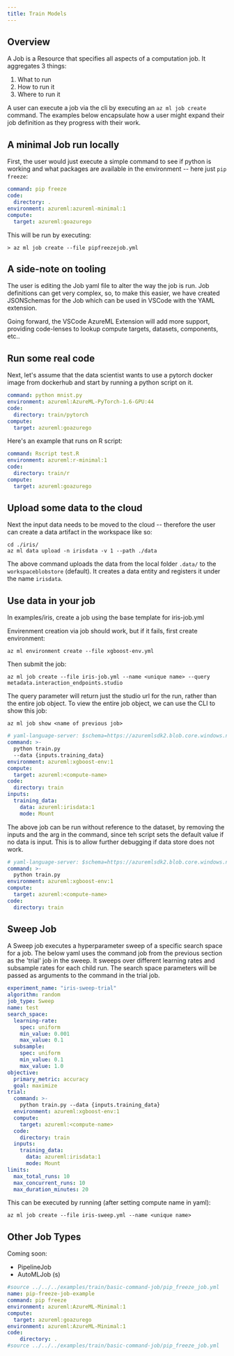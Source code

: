```yaml
---
title: Train Models
---
```


## Overview

A Job is a Resource that specifies all aspects of a computation job. It aggregates 3 things:

1. What to run
2. How to run it
3. Where to run it

A user can execute a job via the cli by executing an `az ml job create` command. The examples below encapsulate how a user might expand their job definition as they progress with their work.

## A minimal Job run locally

First, the user would just execute a simple command to see if python is working and what packages are available in the environment -- here just `pip freeze`:

```yml
command: pip freeze
code:
  directory: .
environment: azureml:azureml-minimal:1
compute:
  target: azureml:goazurego
```

This will be run by executing:
``` cli
> az ml job create --file pipfreezejob.yml
```

## A side-note on tooling

The user is editing the Job yaml file to alter the way the job is run. Job definitions can get very complex, so, to make this easier, we have created JSONSchemas for the Job which can be used in VSCode with the YAML extension. 

Going forward, the VSCode AzureML Extension will add more support, providing code-lenses to lookup compute targets, datasets, components, etc.. 

## Run some real code

Next, let's assume that the data scientist wants to use a pytorch docker image from dockerhub and start by running a python script on it.

```yml
command: python mnist.py
environment: azureml:AzureML-PyTorch-1.6-GPU:44
code: 
  directory: train/pytorch
compute:
  target: azureml:goazurego
```

Here's an example that runs on R script:
```yml
command: Rscript test.R
environment: azureml:r-minimal:1
code: 
  directory: train/r
compute:
  target: azureml:goazurego
```

## Upload some data to the cloud

Next the input data needs to be moved to the cloud -- therefore the user can create a data artifact in the workspace like so:

```cli
cd ./iris/
az ml data upload -n irisdata -v 1 --path ./data
```

The above command uploads the data from the local folder `.data/` to the `workspaceblobstore` (default). It creates a data entity and registers it under the name `irisdata`.

## Use data in your job

In examples/iris, create a job using the base template for iris-job.yml

Envirenment creation via job should work, but if it fails, first create environment:

```cli
az ml environment create --file xgboost-env.yml
```
Then submit the job:
```cli
az ml job create --file iris-job.yml --name <unique name> --query metadata.interaction_endpoints.studio
```

The query parameter will return just the studio url for the run, rather than the entire job object. To view the entire job object,
we can use the CLI to show this job:
```cli
az ml job show <name of previous job>
```

```yml
# yaml-language-server: $schema=https://azuremlsdk2.blob.core.windows.net/latest/commandJob.schema.json
command: >-
  python train.py 
  --data {inputs.training_data} 
environment: azureml:xgboost-env:1
compute:
  target: azureml:<compute-name>
code: 
  directory: train
inputs:
  training_data:
    data: azureml:irisdata:1
    mode: Mount
```

The above job can be run without reference to the dataset, by removing the inputs and the arg in the command, since teh script sets the default value if no data is input. This is to allow further debugging if data store does not work.

```yml
# yaml-language-server: $schema=https://azuremlsdk2.blob.core.windows.net/latest/commandJob.schema.json
command: >-
  python train.py
environment: azureml:xgboost-env:1
compute:
  target: azureml:<compute-name>
code: 
  directory: train
```

## Sweep Job
A Sweep job executes a hyperparameter sweep of a specific search space for a job. The below yaml uses the command job from the previous section as the 'trial' job in the sweep. It sweeps over different learning rates and subsample rates for each child run. The search space parameters will be passed as arguments to the command in the trial job.

```yml
experiment_name: "iris-sweep-trial"
algorithm: random
job_type: Sweep
name: test
search_space:
  learning-rate:
    spec: uniform
    min_value: 0.001
    max_value: 0.1
  subsample:
    spec: uniform
    min_value: 0.1
    max_value: 1.0    
objective:
  primary_metric: accuracy
  goal: maximize
trial:
  command: >-
    python train.py --data {inputs.training_data}
  environment: azureml:xgboost-env:1
  compute:
    target: azureml:<compute-name>
  code: 
    directory: train
  inputs:
    training_data:
      data: azureml:irisdata:1
      mode: Mount
limits:
  max_total_runs: 10
  max_concurrent_runs: 10
  max_duration_minutes: 20
```

This can be executed by running (after setting compute name in yaml):
```cli
az ml job create --file iris-sweep.yml --name <unique name>
```

## Other Job Types
Coming soon:
- PipelineJob
- AutoMLJob (s)

```yml
#source ../../../examples/train/basic-command-job/pip_freeze_job.yml
name: pip-freeze-job-example
command: pip freeze
environment: azureml:AzureML-Minimal:1
compute:
  target: azureml:goazurego
environment: azureml:AzureML-Minimal:1
code:
    directory: .
#source ../../../examples/train/basic-command-job/pip_freeze_job.yml
```

